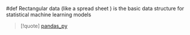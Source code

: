 #def 
Rectangular data (like a spread sheet )
is the basic data structure for statistical machine learning models 
>[!quote] [pandas_py](/obisdian_ntoes/notes_obsidian/ZPythonref/pandas_py.md)